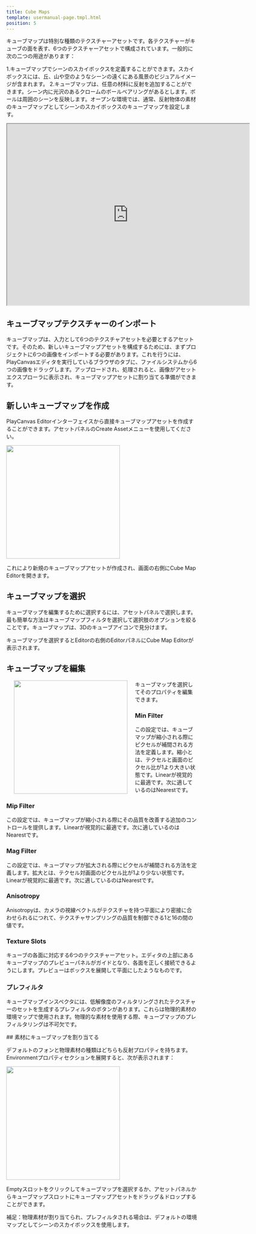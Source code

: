 ```yaml
---
title: Cube Maps
template: usermanual-page.tmpl.html
position: 5
---
```


キューブマップは特別な種類のテクスチャーアセットです。各テクスチャーがキューブの面を表す、6つのテクスチャーアセットで構成されています。一般的に次の二つの用途があります：

1.キューブマップでシーンのスカイボックスを定義することができます。スカイボックスには、丘、山や空のようなシーンの遠くにある風景のビジュアルイメージが含まれます。
2.キューブマップは、任意の材料に反射を追加することができます。シーン内に光沢のあるクロームのボールベアリングがあるとします。ボールは周囲のシーンを反映します。オープンな環境では、通常、反射物体の素材のキューブマップとしてシーンのスカイボックスのキューブマップを設定します。

<iframe width="640" height="480" src="http://playcanv.as/b/xp7v1oFB" allowfullscreen></iframe>

## キューブマップテクスチャーのインポート

キューブマップは、入力として6つのテクスチャアセットを必要とするアセットです。そのため、新しいキューブマップアセットを構成するためには、まずプロジェクトに6つの画像をインポートする必要があります。これを行うには、PlayCanvasエディタを実行しているブラウザのタブに、ファイルシステムから6つの画像をドラッグします。アップロードされ、処理されると、画像がアセットエクスプローラに表示され、キューブマップアセットに割り当てる準備ができます。

## 新しいキューブマップを作成

PlayCanvas Editorインターフェイスから直接キューブマップアセットを作成することができます。アセットパネルのCreate Assetメニューを使用してください。

<img src="/images/user-manual/create-asset-menu.jpg" style="width: 300px" />

これにより新規のキューブマップアセットが作成され、画面の右側にCube Map Editorを開きます。

## キューブマップを選択

キューブマップを編集するために選択するには、アセットパネルで選択します。最も簡単な方法はキューブマップフィルタを選択して選択肢のオプションを絞ることです。キューブマップは、3Dのキューブアイコンで見分けます。

キューブマップを選択するとEditorの右側のEditorパネルにCube Map Editorが表示されます。

## キューブマップを編集

<img src="/images/user-manual/cubemap-inspector.jpg" style="width: 300px; float: left; padding: 20px; padding-top: 0px;" />

キューブマップを選択してそのプロパティを編集できます。

### Min Filter
この設定では、キューブマップが縮小される際にピクセルが補間される方法を定義します。縮小とは、テクセルと画面のピクセル比が1より大きい状態です。Linearが視覚的に最適です。次に適しているのはNearestです。

### Mip Filter
この設定では、キューブマップが縮小される際にその品質を改善する追加のコントロールを提供します。Linearが視覚的に最適です。次に適しているのはNearestです。

### Mag Filter
この設定では、キューブマップが拡大される際にピクセルが補間される方法を定義します。拡大とは、テクセル対画面のピクセル比が1より少ない状態です。Linearが視覚的に最適です。次に適しているのはNearestです。

### Anisotropy
Anisotropyは、カメラの視線ベクトルがテクスチャを持つ平面により密接に合わせられるにつれて、テクスチャサンプリングの品質を制御できる1と16の間の値です。

### Texture Slots
キューブの各面に対応する6つのテクスチャーアセット。エディタの上部にあるキューブマップのプレビューパネルがガイドとなり、各面を正しく接続できるようにします。プレビューはボックスを展開して平面にしたようなものです。

### プレフィルタ

キューブマップインスペクタには、低解像度のフィルタリングされたテクスチャーのセットを生成するプレフィルタのボタンがあります。これらは物理的素材の環境マップで使用されます。物理的な素材を使用する際、キューブマップのプレフィルタリングは不可欠です。

## 素材にキューブマップを割り当てる

デフォルトのフォンと物理素材の種類はどちらも反射プロパティを持ちます。Environmentプロパティセクションを展開すると、次が表示されます：

<img src="/images/user-manual/material-environment.jpg" style="width: 300px;"/>

Emptyスロットをクリックしてキューブマップを選択するか、アセットパネルからキューブマップスロットにキューブマップアセットをドラッグ＆ドロップすることができます。

補足：物理素材が割り当てられ、プレフィルタされる場合は、デフォルトの環境マップとしてシーンのスカイボックスを使用します。

